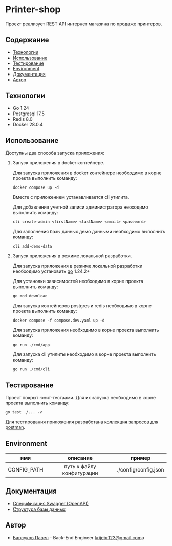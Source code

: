 
# Printer-shop

Проект реализует REST API интернет магазина по продаже принтеров.

## Содержание

* [Технологии](#Технологии)
* [Использование](#Использование)
* [Тестирование](#Тестирование)
* [Environment](#Environment)
* [Документация](#документация)
* [Автор](#Автор)

## Технологии

* Go 1.24
* Postgresql 17.5
* Redis 8.0
* Docker 28.0.4

## Использование

Доступны два способа запуска приложения:

1. Запуск приложения в docker контейнере.

    Для запуска приложения в docker контейнере необходимо в корне проекта выполнить команду:

    `docker compose up -d`

    Вместе с приложением устанавливается cli утилита. 

    Для добавления учетной записи администратора неоходимо выполнить команду:

    `cli create-admin <firstName> <lastName> <email> <password>`

    Для заполнения базы данных демо данными необходимо выполнить команду:

    `cli add-demo-data`


2. Запуск приложения в режиме локальной разработки.

    Для запуска приложения в режиме локальной разработки необходимо установить [go](https://go.dev/dl/) 1.24.2+

    Для установки зависимостей необходимо в корне проекта выполнить команду:

    `go mod download`

    Для запуска контейнеров postgres и redis необходимо в корне проекта выполнить команду:

    `docker compose -f compose.dev.yaml up -d`

    Для запуска приложения необходимо в корне проекта выполнить команду:

    `go run ./cmd/app`

    Для запуска cli утилиты необходимо в корне проекта выполнить команду:

    `go run ./cmd/cli`

## Тестирование

Проект покрыт юнит-тестаами. Для их запуска необходимо в корне проекта выполнить команду:

`go test ./... -v`

Для тестирования приложения разработана [коллекция запросов для postman](https://github.com/krijebr/printer-shop/blob/main/doc/printer-shop.postman_collection.json).

## Environment
| имя | описание | пример |
|:-----------:|:-------------------------:|:--------------------:|
| CONFIG_PATH | путь к файлу конфигурации | ./config/config.json |

## Документация
* [Спецификация Swagger (OpenAPI)](https://github.com/krijebr/printer-shop/blob/main/doc/printer-shop.yaml)
* [Структура базы данных](https://github.com/krijebr/printer-shop/blob/main/doc/printer-shop_dbdiagram.png)

## Автор

* [Барсуков Павел](https://github.com/krijebr) - Back-End Engineer [krijebr123@gmail.com](krijebr123@gmail.com)а